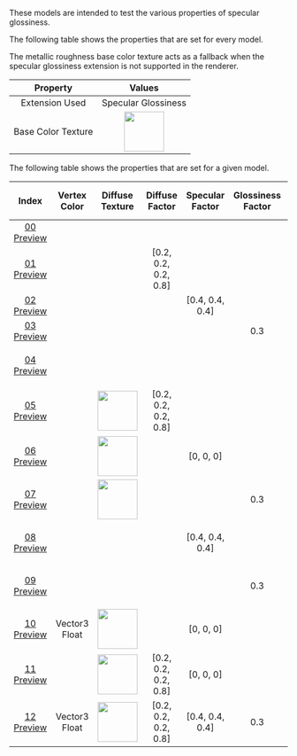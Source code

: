 These models are intended to test the various properties of specular glossiness.  

The following table shows the properties that are set for every model.  

The metallic roughness base color texture acts as a fallback when the specular glossiness extension is not supported in the renderer.  


Property | **Values**
:---: | :---:
Extension Used | Specular Glossiness
Base Color Texture | <img src="./X.png" height="72" width="72" align="middle">

 
The following table shows the properties that are set for a given model.  


Index | Vertex Color | Diffuse Texture | Diffuse Factor | Specular Factor | Glossiness Factor | Specular Glossiness Texture
:---: | :---: | :---: | :---: | :---: | :---: | :---:
[00](./Material_SpecularGlossiness_00.gltf) [Preview](https://bghgary.github.io/glTF-Asset-Generator/Preview/BabylonJS/?fileName=Material_SpecularGlossiness_00.gltf) |   |   |   |   |   |  
[01](./Material_SpecularGlossiness_01.gltf) [Preview](https://bghgary.github.io/glTF-Asset-Generator/Preview/BabylonJS/?fileName=Material_SpecularGlossiness_01.gltf) |   |   | [0.2, 0.2, 0.2, 0.8] |   |   |  
[02](./Material_SpecularGlossiness_02.gltf) [Preview](https://bghgary.github.io/glTF-Asset-Generator/Preview/BabylonJS/?fileName=Material_SpecularGlossiness_02.gltf) |   |   |   | [0.4, 0.4, 0.4] |   |  
[03](./Material_SpecularGlossiness_03.gltf) [Preview](https://bghgary.github.io/glTF-Asset-Generator/Preview/BabylonJS/?fileName=Material_SpecularGlossiness_03.gltf) |   |   |   |   | 0.3 |  
[04](./Material_SpecularGlossiness_04.gltf) [Preview](https://bghgary.github.io/glTF-Asset-Generator/Preview/BabylonJS/?fileName=Material_SpecularGlossiness_04.gltf) |   |   |   |   |   | <img src="./Texture_specularGlossiness.png" height="72" width="72" align="middle">
[05](./Material_SpecularGlossiness_05.gltf) [Preview](https://bghgary.github.io/glTF-Asset-Generator/Preview/BabylonJS/?fileName=Material_SpecularGlossiness_05.gltf) |   | <img src="./Texture_diffuse.png" height="72" width="72" align="middle"> | [0.2, 0.2, 0.2, 0.8] |   |   |  
[06](./Material_SpecularGlossiness_06.gltf) [Preview](https://bghgary.github.io/glTF-Asset-Generator/Preview/BabylonJS/?fileName=Material_SpecularGlossiness_06.gltf) |   | <img src="./Texture_diffuse.png" height="72" width="72" align="middle"> |   | [0, 0, 0] |   |  
[07](./Material_SpecularGlossiness_07.gltf) [Preview](https://bghgary.github.io/glTF-Asset-Generator/Preview/BabylonJS/?fileName=Material_SpecularGlossiness_07.gltf) |   | <img src="./Texture_diffuse.png" height="72" width="72" align="middle"> |   |   | 0.3 |  
[08](./Material_SpecularGlossiness_08.gltf) [Preview](https://bghgary.github.io/glTF-Asset-Generator/Preview/BabylonJS/?fileName=Material_SpecularGlossiness_08.gltf) |   |   |   | [0.4, 0.4, 0.4] |   | <img src="./Texture_specularGlossiness.png" height="72" width="72" align="middle">
[09](./Material_SpecularGlossiness_09.gltf) [Preview](https://bghgary.github.io/glTF-Asset-Generator/Preview/BabylonJS/?fileName=Material_SpecularGlossiness_09.gltf) |   |   |   |   | 0.3 | <img src="./Texture_specularGlossiness.png" height="72" width="72" align="middle">
[10](./Material_SpecularGlossiness_10.gltf) [Preview](https://bghgary.github.io/glTF-Asset-Generator/Preview/BabylonJS/?fileName=Material_SpecularGlossiness_10.gltf) | Vector3 Float | <img src="./Texture_diffuse.png" height="72" width="72" align="middle"> |   | [0, 0, 0] |   |  
[11](./Material_SpecularGlossiness_11.gltf) [Preview](https://bghgary.github.io/glTF-Asset-Generator/Preview/BabylonJS/?fileName=Material_SpecularGlossiness_11.gltf) |   | <img src="./Texture_diffuse.png" height="72" width="72" align="middle"> | [0.2, 0.2, 0.2, 0.8] | [0, 0, 0] |   |  
[12](./Material_SpecularGlossiness_12.gltf) [Preview](https://bghgary.github.io/glTF-Asset-Generator/Preview/BabylonJS/?fileName=Material_SpecularGlossiness_12.gltf) | Vector3 Float | <img src="./Texture_diffuse.png" height="72" width="72" align="middle"> | [0.2, 0.2, 0.2, 0.8] | [0.4, 0.4, 0.4] | 0.3 | <img src="./Texture_specularGlossiness.png" height="72" width="72" align="middle">
 
